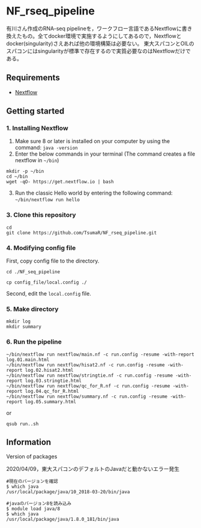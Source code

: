 # NF_rseq_pipeline 
有川さん作成のRNA-seq pipelineを，ワークフロー言語であるNextflowに書き換えたもの。全てdocker環境で実施するようにしてあるので，Nextflowとdocker(singularity)さえあれば他の環境構築は必要ない。 
東大スパコンとOILのスパコンにはsingularityが標準で存在するので実質必要なのはNextflowだけである。

## Requirements
- [Nextflow](https://www.nextflow.io/)

## Getting started

### 1. Installing Nextflow

1. Make sure 8 or later is installed on your computer by using the command: `java -version`
2. Enter the below commands in your terminal (The command creates a file nextflow in `~/bin`)

```
mkdir -p ~/bin
cd ~/bin
wget -qO- https://get.nextflow.io | bash
``` 
3. Run the classic Hello world by entering the following command: `~/bin/nextflow run hello` 

### 3. Clone this repository

```
cd
git clone https://github.com/TsumaR/NF_rseq_pipeline.git
```

### 4. Modifying config file 

First, copy config file to the directory.

```
cd ./NF_seq_pipeline

cp config_file/local.config ./
```
Second, edit the `local.config` file.

### 5. Make directory

```
mkdir log
mkdir summary
```

### 6. Run the pipeline

```
~/bin/nextflow run nextflow/main.nf -c run.config -resume -with-report log.01.main.html
~/bin/nextflow run nextflow/hisat2.nf -c run.config -resume -with-report log.02.hisat2.html
~/bin/nextflow run nextflow/stringtie.nf -c run.config -resume -with-report log.03.stringtie.html
~/bin/nextflow run nextflow/qc_for_R.nf -c run.config -resume -with-report log.04.qc_for_R.html
~/bin/nextflow run nextflow/summary.nf -c run.config -resume -with-report log.05.summary.html
``` 

or

```
qsub run..sh
```

## Information 
Version of packages

2020/04/09，東大スパコンのデフォルトのJavaだと動かないエラー発生

```
#現在のバージョンを確認
$ which java
/usr/local/package/java/10_2018-03-20/bin/java

#javaのバージョン8を読み込み
$ module load java/8
$ which java
/usr/local/package/java/1.8.0_181/bin/java
``` 
